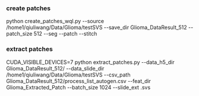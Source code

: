 ### create patches
python create_patches_wql.py --source /home1/qiuliwang/Data/Glioma/testSVS --save_dir Glioma_DataResult_512 --patch_size 512 --seg --patch --stitch

### extract patches
CUDA_VISIBLE_DEVICES=7 python extract_patches.py --data_h5_dir Glioma_DataResult_512/ --data_slide_dir /home1/qiuliwang/Data/Glioma/testSVS --csv_path Glioma_DataResult_512/process_list_autogen.csv --feat_dir Glioma_Extracted_Patch --batch_size 1024 --slide_ext .svs
